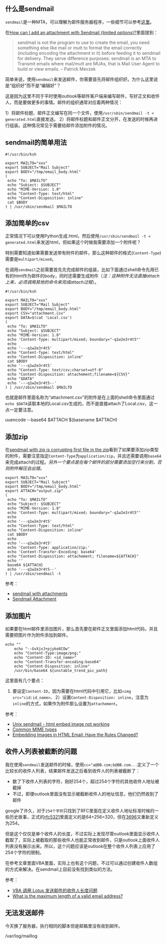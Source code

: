 ## 什么是sendmail

`sendmail`是一种MTA，可以理解为邮件服务器程序，一些细节可以参考[这里](../README.md)。

在[How can I add an attachment with Sendmail (limited options)?](https://unix.stackexchange.com/questions/409523/how-can-i-add-an-attachment-with-sendmail-limited-options)里面提到：

> sendmail is not the program to use to create the email, you need something else like mail or mutt to format the email correctly (including encoding the attachment in it) before feeding it to sendmail for delivery. They serve difference purposes: sendmail is an MTA to Transmit emails where mail/mutt are MUAs, that is Mail User Agent to build or view emails. – Patrick Mevzek

简单来说，使用`sendmail`来发送邮件，你需要首先将邮件组织好。为什么这里说是“组织好”而不是“编辑好”？

这是因为这里不同于平时使用outlook等邮件客户端来编写邮件，写好正文和收件人，而是要做更多的事情。邮件的组织通常对应着两种情况：

1）将邮件标题、邮件正文编写在同一个文件，使用`/usr/sbin/sendmail -t < generated.html`直接发送。
2）将邮件标题和邮件正文分开，在发送的时候再进行组装。这种情况常见于需要给邮件添加附件的情况。


## sendmail的简单用法

```
#!/usr/bin/ksh

export MAILTO="xxx"
export SUBJECT="Mail Subject"
export BODY="/tmp/email_body.html"
(
 echo "To: $MAILTO"
 echo "Subject: $SUBJECT"
 echo "MIME-Version: 1.0"
 echo "Content-Type: text/html"
 echo "Content-Disposition: inline"
 cat $BODY
) | /usr/sbin/sendmail $MAILTO
```


## 添加简单的csv

正常情况下可以使用Python生成.html，然后使用`/usr/sbin/sendmail -t < generated.html`来发送html，但如果这个时候我需要添加一个附件呢？

特别需要知道如果需要发送带有附件的邮件，那么这种邮件的格式(`Content-Type`)需要是`multipart/mixed`。

在调用`sendmail`之前需要首先先完成邮件的组装，比如下面通过shell命令先用已有的html作为邮件的body，同时还需要生成附件（*注：这种附件无法直接attach上来，必须调用其他的命令来完成attach过程*）。

```
#!/usr/bin/ksh

export MAILTO="xxx"
export SUBJECT="Mail Subject"
export BODY="/tmp/email_body.html"
export CSV="attachment.csv"
export DATA=$(cat 'Local.csv')
(
 echo "To: $MAILTO"
 echo "Subject: $SUBJECT"
 echo "MIME-Version: 1.0"
 echo 'Content-Type: multipart/mixed; boundary="-q1w2e3r4t5"'
 echo
 echo '---q1w2e3r4t5'
 echo "Content-Type: text/html"
 echo "Content-Disposition: inline"
 cat $BODY
 echo '---q1w2e3r4t5'
 echo "Content-Type: text/csv;charset=utf-8"
 echo "Content-Disposition: attachement;filename=${CSV}"
 echo "$DATA"
 echo '---q1w2e3r4t5--'
) | /usr/sbin/sendmail $MAILTO
```

也就是邮件里面名称为“attachment.csv”的附件是在上面的shell命令里面通过`echo $DATA`读取本地的Local.csv生成的，而不是直接attach了Local.csv，这一点一定要注意。

uuencode --base64 $ATTACH $(basename $ATTACH)


## 添加zip

在[sendmail with zip is corrupting first file in the zip](https://stackoverflow.com/questions/50272892/sendmail-with-zip-is-corrupting-first-file-in-the-zip)看到了如果要添加zip类型的附件，需要注意指定`Content-Type`为`application/zip`，并且还需要调用`base64`来完成attach的过程。*另外一个要点是在每个邮件的部分需要添加空行来分割，否则附件解压会出错。*

```
export MAILTO="xxx"
export SUBJECT="Mail Subject"
export BODY="/tmp/email_body.html"
export ATTACH="output.zip"
(
 echo "To: $MAILTO"
 echo "Subject: $SUBJECT"
 echo "MIME-Version: 1.0"
 echo 'Content-Type: multipart/mixed; boundary="-q1w2e3r4t5"'
 echo
 echo '---q1w2e3r4t5'
 echo "Content-Type: text/html"
 echo "Content-Disposition: inline"
 cat $BODY
 echo
 echo '---q1w2e3r4t5'
 echo 'Content-Type: application/zip;'
 echo 'Content-Transfer-Encoding: base64'
 echo "Content-Disposition: attachement; filename=${ATTACH}"
 echo ''
 base64 ${ATTACH}
 echo '---q1w2e3r4t5--'
) | /usr/sbin/sendmail -t
```


参考：

- [sendmail with attachments](https://www.unix.com/shell-programming-and-scripting/118534-sendmail-attachments.html)
- [Sendmail Attachment](https://unix.stackexchange.com/questions/223636/sendmail-attachment)


## 添加图片

如果要在html邮件里添加图片，那么首先要在邮件正文里面添加html代码，并且需要把图片作为附件添加到邮件。

```
echo ""
	echo "--GvXjxJ+pjyke8COw"
	echo "Content-Type:image/png;"
	echo "Content-ID: <id_name>"
	echo "Content-Transfer-encoding:base64"
	echo "Content-Disposition: inline"
	/usr/bin/base64 ${unstable_trend_pic_path}
```

这里面有几个要点：

1) 要设定`Content-ID`，因为需要在html代码中引用它，比如`<img src="cid:id_name>。`
2）设置`Content-Disposition: inline`，注意为`inline`的方式，如果作为附件那么设置为`attachement`。


参考：

- [Unix sendmail - html embed image not working](https://stackoverflow.com/questions/17973076/unix-sendmail-html-embed-image-not-working)
- [Common MIME types](https://developer.mozilla.org/en-US/docs/Web/HTTP/Basics_of_HTTP/MIME_types/Common_types)
- [Embedding Images in HTML Email: Have the Rules Changed?](https://mailtrap.io/blog/embedding-images-in-html-email-have-the-rules-changed/#Choosing-a-method-of-putting-an-image-in-an-HTML-message)



## 收件人列表被截断的问题

我在使用`sendmail`发送邮件的时候，使用`cc="a@BB.com;b@BB.com...`定义了一个比较长的收件人列表，结果邮件发送之后看到收件人的列表被截断了：

- 数了下收件人列表的字符，刚好254个，超过254个字符的其他收件人地址被截掉
- 不过，即便outlook里面没有显示被截断收件人的地址信息，他们仍然收到了邮件

google了许久，对于`254个字符`只找到了RFC里面在定义收件人地址标准时候的一些历史故事，正式的[rfc5321](https://www.rfc-editor.org/rfc/rfc5321#section-4.5.3)里面定义的是64+256=320，但在[3696](https://www.rfc-editor.org/errata_search.php?rfc=3696&eid=1690)又重新定义为254。

但是这个仅仅是单个收件人的长度，不过实际上发现尽管outlook里面显示收件人截取了，实际上被截取的那些收件人也能正常收到邮件，只是outlook上面收件人列表没有展示出来。所以，这个问题应该是outlook在整个收件人列表上应用了254个字符的限制。

在参考文章里面VBA里面，实际上也有这个问题，不过可以通过创建收件人数组的方式来解决。在sendmail上目前没有找到类似的方法。

参考：

- [VBA 调用 Lotus 发送邮件的收件人长度问题](https://zhiqiang.org/coding/lotus-vba-recepient-no-longer-than-256.html)
- [What is the maximum length of a valid email address?](https://stackoverflow.com/questions/386294/what-is-the-maximum-length-of-a-valid-email-address)


## 无法发送邮件

今天换了服务器，执行相同的脚本但是邮箱里没有收到邮件。

/var/log/maillog